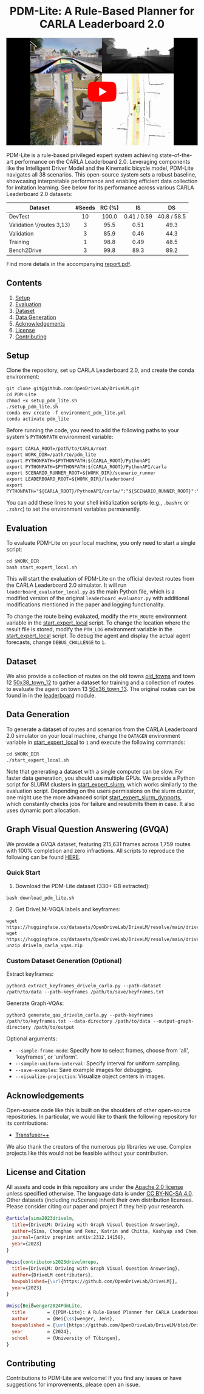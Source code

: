 <h1 align="center">
PDM-Lite: A Rule-Based Planner for CARLA Leaderboard 2.0
</h1>

[![PDM-Lite on Youtube](docs/thumbnail_video.png)](https://www.youtube.com/watch?v=uic3xwcOQ9w "PDM-Lite")

PDM-Lite is a rule-based privileged expert system achieving state-of-the-art performance on the CARLA Leaderboard 2.0. Leveraging components like the Intelligent Driver Model and the Kinematic bicycle model, PDM-Lite navigates all 38 scenarios. This open-source system sets a robust baseline, showcasing interpretable performance and enabling efficient data collection for imitation learning. See below for its performance across various CARLA Leaderboard 2.0 datasets:

Dataset | #Seeds | RC (%) | IS | DS |
| --- | :---: | :---: | :---: | :---: |
| DevTest | 10	| 100.0 |	0.41 / 0.59 |	40.8 / 58.5 |
| Validation \\{routes 3,13} |	3 | 95.5 | 0.51 |49.3 |
| Validation | 3 | 85.9 | 0.46 | 44.3 |
| Training | 1 | 98.8 | 0.49 | 48.5 |
| Bench2Drive | 3 | 99.8 | 89.3 | 89.2 |

Find more details in the accompanying [report.pdf](docs/report.pdf).

## Contents

1. [Setup](#setup)
2. [Evaluation](#evaluation)
3. [Dataset](#dataset)
4. [Data Generation](#data-generation)
5. [Acknowledgements](#acknowledgements)
6. [License](#license)
7. [Contributing](#contributing)

## Setup

Clone the repository, set up CARLA Leaderboard 2.0, and create the conda environment:

```Shell
git clone git@github.com:OpenDriveLab/DriveLM.git
cd PDM-Lite
chmod +x setup_pdm_lite.sh
./setup_pdm_lite.sh
conda env create -f environment_pdm_lite.yml
conda activate pdm_lite
```
Before running the code, you need to add the following paths to your system's `PYTHONPATH` environment variable:

```Shell
export CARLA_ROOT=/path/to/CARLA/root
export WORK_DIR=/path/to/pdm_lite
export PYTHONPATH=$PYTHONPATH:${CARLA_ROOT}/PythonAPI
export PYTHONPATH=$PYTHONPATH:${CARLA_ROOT}/PythonAPI/carla
export SCENARIO_RUNNER_ROOT=${WORK_DIR}/scenario_runner
export LEADERBOARD_ROOT=${WORK_DIR}/leaderboard
export PYTHONPATH="${CARLA_ROOT}/PythonAPI/carla/":"${SCENARIO_RUNNER_ROOT}":"${LEADERBOARD_ROOT}":${PYTHONPATH}
```
You can add these lines to your shell initialization scripts (e.g., `.bashrc` or `.zshrc`) to set the environment variables permanently.

## Evaluation

To evaluate PDM-Lite on your local machine, you only need to start a single script:
```Shell
cd $WORK_DIR
bash start_expert_local.sh
```

This will start the evaluation of PDM-Lite on the official devtest routes from the CARLA Leaderboard 2.0 simulator. It will run `leaderboard_evaluator_local.py` as the main Python file, which is a modified version of the original `leaderboard_evaluator.py` with additional modifications mentioned in the paper and logging functionality.

To change the route being evaluated, modify the `PTH_ROUTE` environment variable in the [start_expert_local](start_expert_local.sh) script.
To change the location where the result file is stored, modify the `PTH_LOG` environment variable in the [start_expert_local](start_expert_local.sh) script.
To debug the agent and display the actual agent forecasts, change `DEBUG_CHALLENGE` to `1`.

## Dataset

We also provide a collection of routes on the old towns [old_towns](data/old_towns) and town 12 [50x38_town_12](data/50x38_town_12) to gather a dataset for training and a collection of routes to evaluate the agent on town 13 [50x36_town_13](data/50x36_town_13). The original routes can be found in in the [leaderboard](leaderboard/data) module.

## Data Generation

To generate a dataset of routes and scenarios from the CARLA Leaderboard 2.0 simulator on your local machine, change the `DATAGEN` environment variable in [start_expert_local](start_expert_local.sh) to `1` and execute the following commands:

```Shell
cd $WORK_DIR
./start_expert_local.sh
```

Note that generating a dataset with a single computer can be slow. For faster data generation, you should use multiple GPUs. We provide a Python script for SLURM clusters in [start_expert_slurm](start_expert_slurm.py), which works similarly to the evaluation script. Depending on the users permissions on the slurm cluster, 
one might use the more advanced script [start_expert_slurm_dynports](start_expert_slurm_dynports.py), which constantly checks jobs for failure and resubmits them in case. It also uses dynamic port allocation.

## Graph Visual Question Answering (GVQA)
We provide a GVQA dataset, featuring 215,631 frames across 1,759 routes with 100% completion and zero infractions. All scripts to reproduce the following can be found [HERE](vqa_dataset).

### Quick Start

1. Download the PDM-Lite dataset (330+ GB extracted):
```
bash download_pdm_lite.sh
```
2. Get DriveLM-VGQA labels and keyframes:
```
wget https://huggingface.co/datasets/OpenDriveLab/DriveLM/resolve/main/drivelm_carla_keyframes.txt
wget https://huggingface.co/datasets/OpenDriveLab/DriveLM/resolve/main/drivelm_carla_vqas.zip
unzip drivelm_carla_vqas.zip
```
### Custom Dataset Generation (Optional)

Extract keyframes:
```
python3 extract_keyframes_drivelm_carla.py --path-dataset /path/to/data --path-keyframes /path/to/save/keyframes.txt
```

Generate Graph-VQAs:
```
python3 generate_qas_drivelm_carla.py --path-keyframes /path/to/keyframes.txt --data-directory /path/to/data --output-graph-directory /path/to/output
```

Optional arguments:
- ```--sample-frame-mode```: Specify how to select frames, choose from 'all', 'keyframes', or 'uniform'.
- ```--sample-uniform-interval```: Specify interval for uniform sampling.
- ```--save-examples```: Save example images for debugging.
- ```--visualize-projection```: Visualize object centers in images.

## Acknowledgements

Open-source code like this is built on the shoulders of other open-source repositories.
In particular, we would like to thank the following repository for its contributions:
* [Transfuser++](https://github.com/autonomousvision/carla_garage)

We also thank the creators of the numerous pip libraries we use. Complex projects like this would not be feasible without your contribution.

## License and Citation <a name="licenseandcitation"></a>
All assets and code in this repository are under the [Apache 2.0 license](./LICENSE) unless specified otherwise. The language data is under [CC BY-NC-SA 4.0](https://creativecommons.org/licenses/by-nc-sa/4.0/). Other datasets (including nuScenes) inherit their own distribution licenses. Please consider citing our paper and project if they help your research.

```BibTeX
@article{sima2023drivelm,
  title={DriveLM: Driving with Graph Visual Question Answering},
  author={Sima, Chonghao and Renz, Katrin and Chitta, Kashyap and Chen, Li and Zhang, Hanxue and Xie, Chengen and Luo, Ping and Geiger, Andreas and Li, Hongyang},
  journal={arXiv preprint arXiv:2312.14150},
  year={2023}
}
```

```BibTeX
@misc{contributors2023drivelmrepo,
  title={DriveLM: Driving with Graph Visual Question Answering},
  author={DriveLM contributors},
  howpublished={\url{https://github.com/OpenDriveLab/DriveLM}},
  year={2023}
}
```

```BibTeX
@misc{Beißwenger2024PdmLite,
  title        = {{PDM-Lite}: A Rule-Based Planner for CARLA Leaderboard 2.0},
  author       = {Bei{\ss}wenger, Jens},
  howpublished = {\url{https://github.com/OpenDriveLab/DriveLM/blob/DriveLM-CARLA/docs/report.pdf}},
  year         = {2024},
  school       = {University of Tübingen},
}
```

## Contributing

Contributions to PDM-Lite are welcome! If you find any issues or have suggestions for improvements, please open an issue.
